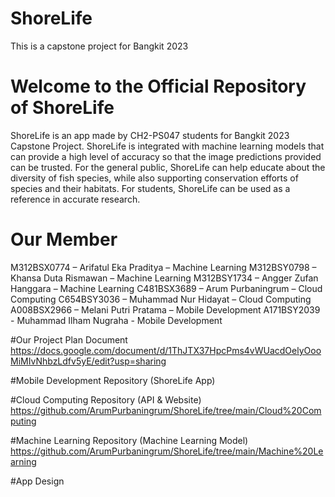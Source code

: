 # ShoreLife
This is a capstone project for Bangkit 2023

# Welcome to the Official Repository of ShoreLife
ShoreLife is an app made by CH2-PS047 students for Bangkit 2023 Capstone Project. ShoreLife is integrated with machine learning models that can provide a high level of accuracy so that the image predictions provided can be trusted. For the general public, ShoreLife can help educate about the diversity of fish species, while also supporting conservation efforts of species and their habitats. For students, ShoreLife can be used as a reference in accurate research.

# Our Member
M312BSX0774 – Arifatul Eka Praditya   – Machine Learning
M312BSY0798 – Khansa Duta Rismawan    – Machine Learning
M312BSY1734 – Angger Zufan Hanggara   – Machine Learning
C481BSX3689 – Arum Purbaningrum       – Cloud Computing
C654BSY3036 – Muhammad Nur Hidayat    – Cloud Computing
A008BSX2966 – Melani Putri Pratama    – Mobile Development
A171BSY2039 - Muhammad Ilham Nugraha  - Mobile Development

#Our Project Plan Document
https://docs.google.com/document/d/1ThJTX37HpcPms4vWUacdOelyOooMiMIvNhbzLdfv5yE/edit?usp=sharing

#Mobile Development Repository (ShoreLife App)

#Cloud Computing Repository (API & Website)
https://github.com/ArumPurbaningrum/ShoreLife/tree/main/Cloud%20Computing

#Machine Learning Repository (Machine Learning Model)
https://github.com/ArumPurbaningrum/ShoreLife/tree/main/Machine%20Learning

#App Design
